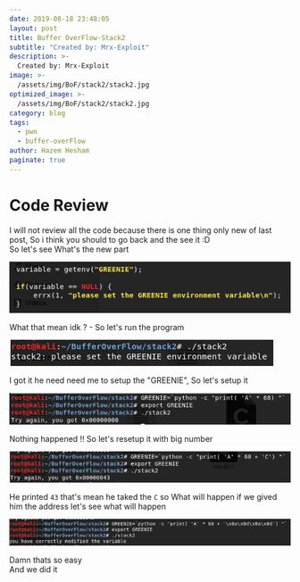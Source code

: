 ```yaml
---
date: 2019-08-18 23:48:05
layout: post
title: Buffer OverFlow-Stack2
subtitle: "Created by: Mrx-Exploit"
description: >-
  Created by: Mrx-Exploit
image: >-
  /assets/img/BoF/stack2/stack2.jpg
optimized_image: >-
  /assets/img/BoF/stack2/stack2.jpg
category: blog
tags:
  - pwn
  - buffer-overFlow
author: Hazem Hesham
paginate: true
---
```



# Code Review
I will not review all the code because there is one thing only new of last post, So i think you should to go back and the see it :D  
So let's see What's the new part  

![image](/assets/img/BoF/stack2/1.png)

What that mean idk ? - So let's run the program

![image](/assets/img/BoF/stack2/2.png)

I got it he need need me to setup the "GREENIE", So let's setup it

![image](/assets/img/BoF/stack2/3.png)

Nothing happened !! So let's resetup it with big number

![image](/assets/img/BoF/stack2/4.png)

He printed `43` that's mean he taked the `C`
so What will happen if we gived him the address let's see what will happen

![image](/assets/img/BoF/stack2/5.png)

Damn thats so easy  
And we did it  

